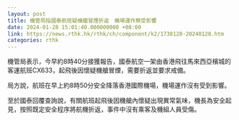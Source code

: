 ```yaml
---
layout: post
title: 機管局指國泰航班疑機艙冒煙折返　機場運作無受影響
date: 2024-01-28 15:01:40.000000000 +08:00
link: https://news.rthk.hk/rthk/ch/component/k2/1738128-20240128.htm
categories: rthk
---
```


機管局表示，今早約8時40分接獲報告，國泰航空一架由香港飛往馬來西亞檳城的客運航班CX633，起飛後因懷疑機艙冒煙，需要折返並要求戒備。

局方說，航班在早上約8時50分安全降落香港國際機場，機場運作沒有受到影響。

至於國泰回覆查詢說，有關航班起飛後因機艙內懷疑出現異常氣味，機長為安全起見，按照既定安全程序將航機折返，事件中沒有乘客及機組人員受傷。
